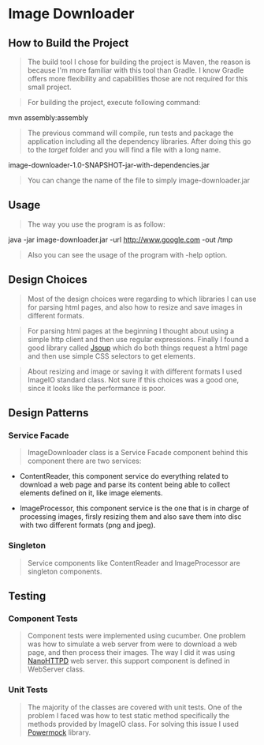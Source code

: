 # Image Downloader

## How to Build the Project

> The build tool I chose for building the project is Maven, the reason is because I'm more familiar
> with this tool than Gradle. I know Gradle offers more flexibility and capabilities those are not
> required for this small project.

> For building the project, execute following command:

mvn assembly:assembly

> The previous command will compile, run tests and package the application including all the dependency
> libraries. After doing this go to the *target* folder and you will find a file with a long name.

image-downloader-1.0-SNAPSHOT-jar-with-dependencies.jar

> You can change the name of the file to simply image-downloader.jar


## Usage

> The way you use the program is as follow:

java -jar image-downloader.jar -url http://www.google.com -out /tmp

> Also you can see the usage of the program with -help option.

## Design Choices

> Most of the design choices were regarding to which libraries I can use for parsing html pages, and also how
> to resize and save images in different formats.

> For parsing html pages at the beginning  I thought about using a simple http client and then use regular expressions.
> Finally I found a good library called [Jsoup](http://jsoup.org) which do both things request a html page and then use
> simple CSS selectors to get elements.

> About resizing and image or saving it with different formats I used ImageIO standard class. Not sure if this choices was
> a good one, since it looks like the performance is poor.

## Design Patterns

### Service Facade

> ImageDownloader class is a Service Facade component behind this component there are two services:

* ContentReader, this component service do everything related to download a web page and parse its content being able to
collect elements defined on it, like image elements.

* ImageProcessor, this component service is the one that is in charge of processing images, firsly resizing them and also
save them into disc with two different formats (png and jpeg).

### Singleton

> Service components like ContentReader and ImageProcessor are singleton components.


## Testing

### Component Tests

> Component tests were implemented using cucumber. One problem was how to simulate a web server from were to download
> a web page, and then process their images. The way I did it was using [NanoHTTPD](http://nanohttpd.org/) web server.
> this support component is defined in WebServer class.

### Unit Tests

> The majority of the classes are covered with unit tests. One of the problem I faced was how to test static method
> specifically the methods provided by ImageIO class. For solving this issue I used [Powermock](https://code.google.com/p/powermock/)
> library.